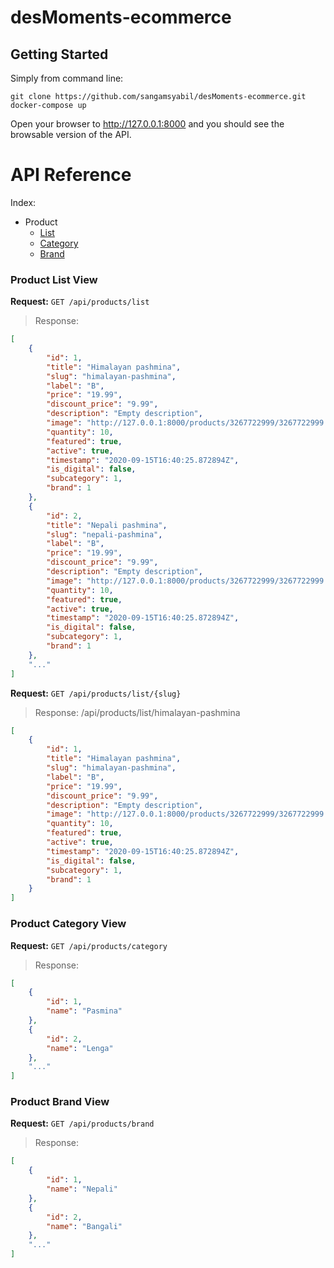 # desMoments-ecommerce

## Getting Started
Simply from command line:
```shell script
git clone https://github.com/sangamsyabil/desMoments-ecommerce.git
docker-compose up 
```
Open your browser to http://127.0.0.1:8000 and you should see the browsable version of the API.

# API Reference
Index: 
* Product
    * [List](#product-list-view)
    * [Category](#product-category-view)
    * [Brand](#product-brand-view)

### Product List View
**Request:** `GET /api/products/list`
> Response:
```json
[
    {
        "id": 1,
        "title": "Himalayan pashmina",
        "slug": "himalayan-pashmina",
        "label": "B",
        "price": "19.99",
        "discount_price": "9.99",
        "description": "Empty description",
        "image": "http://127.0.0.1:8000/products/3267722999/3267722999.png",
        "quantity": 10,
        "featured": true,
        "active": true,
        "timestamp": "2020-09-15T16:40:25.872894Z",
        "is_digital": false,
        "subcategory": 1,
        "brand": 1
    },
    {
        "id": 2,
        "title": "Nepali pashmina",
        "slug": "nepali-pashmina",
        "label": "B",
        "price": "19.99",
        "discount_price": "9.99",
        "description": "Empty description",
        "image": "http://127.0.0.1:8000/products/3267722999/3267722999.png",
        "quantity": 10,
        "featured": true,
        "active": true,
        "timestamp": "2020-09-15T16:40:25.872894Z",
        "is_digital": false,
        "subcategory": 1,
        "brand": 1
    },
    "..."
]
```

**Request:** `GET /api/products/list/{slug}`
> Response: /api/products/list/himalayan-pashmina
```json
[
    {
        "id": 1,
        "title": "Himalayan pashmina",
        "slug": "himalayan-pashmina",
        "label": "B",
        "price": "19.99",
        "discount_price": "9.99",
        "description": "Empty description",
        "image": "http://127.0.0.1:8000/products/3267722999/3267722999.png",
        "quantity": 10,
        "featured": true,
        "active": true,
        "timestamp": "2020-09-15T16:40:25.872894Z",
        "is_digital": false,
        "subcategory": 1,
        "brand": 1
    }
]
```

### Product Category View
**Request:** `GET /api/products/category`
> Response:
```json
[
    {
        "id": 1,
        "name": "Pasmina"
    },
    {
        "id": 2,
        "name": "Lenga"
    },
    "..."
]
```

### Product Brand View
**Request:** `GET /api/products/brand`
> Response:
```json
[
    {
        "id": 1,
        "name": "Nepali"
    },
    {
        "id": 2,
        "name": "Bangali"
    },
    "..."
]
```
